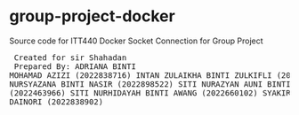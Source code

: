 # group-project-docker
Source code for ITT440 Docker Socket Connection for Group Project<pre>
Created for sir Shahadan <br>
Prepared By:
ADRIANA BINTI MOHAMAD AZIZI (2022838716)
INTAN ZULAIKHA BINTI ZULKIFLI (2022898342)
NURSYAZANA BINTI NASIR (2022898522)
SITI NURAZYAN AUNI BINTI RAZALI (2022463966)
SITI NURHIDAYAH BINTI AWANG (2022660102)
SYAKIRAH MOHD DAINORI (2022838902)

